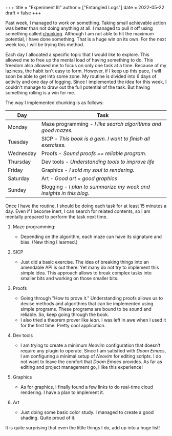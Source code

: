 +++
title = "Experiment III"
author = ["Entangled Logs"]
date = 2022-05-22
draft = false
+++

Past week, I managed to work on something. Taking small achievable action was better than not doing anything at all. I managed to pull it off using something called [chunking](https://en.wikipedia.org/wiki/Timeblocking). Although I am not able to hit the maximum potential, I have done something. That is a huge win on its own. For the next week too, I will be trying this method.

Each day I allocated a specific topic that I would like to explore. This allowed me to free up the mental load of having something to do. This freedom also allowed me to focus on only one task at a time. Because of my laziness, the habit isn't easy to form. However, if I keep up this pace, I will soon be able to get into some zone. My routine is divided into 6 days of activity and one day of logging. Since I implemented the idea for this week, I couldn't manage to draw out the full potential of the task. But having something rolling is a win for me.

The way I implemented chunking is as follows:

| Day       | Task                                                                |
|-----------|---------------------------------------------------------------------|
| Monday    | Maze programming - _I like search algorithms and good mazes._       |
| Tuesday   | SICP - _This book is a gem. I want to finish all exercises._        |
| Wednesday | Proofs - _Sound proofs == reliable program._                        |
| Thursday  | Dev tools - _Understanding tools to improve life_                   |
| Friday    | Graphics - _I sold my soul to rendering._                           |
| Saturday  | Art - _Good art = good graphics_                                    |
| Sunday    | Blogging - _I plan to summarize my week and insights in this blog._ |

Once I have the routine, I should be doing each task for at least 15 minutes a day. Even if I become inert, I can search for related contents, so I am mentally prepared to perform the task next time.

1.  Maze programming:
    -   Depending on the algorithm, each maze can have its signature and bias. (New thing I learned.)

2.  SICP
    -   Just did a basic exercise. The idea of breaking things into an amendable API is out there. Yet many do not try to implement this simple idea. This approach allows to break complex tasks into smaller bits and working on those smaller bits.

3.  Proofs
    -   Going through "How to prove it." Understanding proofs allows us to devise methods and algorithms that can be implemented using simple programs. These programs are bound to be sound and reliable. So, keep going through the book.
    -   I also tried a theorem prover like _lean_. I was left in awe when I used it for the first time. Pretty cool application.

4.  Dev tools
    -   I am trying to create a minimum _Neovim_ configuration that doesn't require any plugin to operate. Since I am satisfied with _Doom Emacs_, I am configuring a minimal setup of _Neovim_ for editing scripts. I do not want to leave the comfort that _Doom Emacs_ provides.  As far as editing and project management go, I like this experience!

5.  Graphics
    -   As for graphics, I finally found a few links to do real-time cloud rendering. I have a plan to implement it.

6.  Art
    -   Just doing some basic color study. I managed to create a good shading. Quite proud of it.

It is quite surprising that even the little things I do, add up into a huge list!
